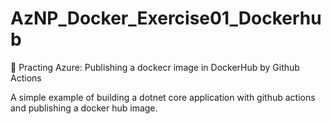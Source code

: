 # AzNP_Docker_Exercise01_Dockerhub
🐳 Practing Azure: Publishing a dockecr image in DockerHub by Github Actions

A simple example of building a dotnet core application with github actions and publishing a docker hub image.
